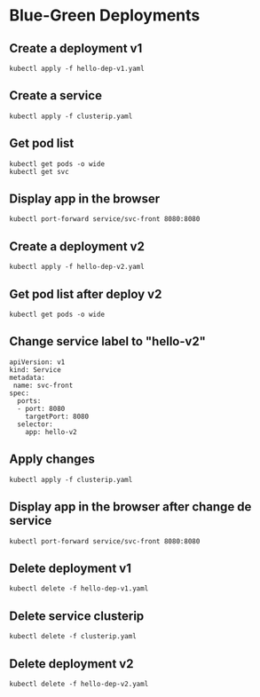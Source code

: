 # Blue-Green Deployments

## Create a deployment v1

```$bash
kubectl apply -f hello-dep-v1.yaml
```

## Create a service

```$bash
kubectl apply -f clusterip.yaml
```

## Get pod list

```$bash
kubectl get pods -o wide
kubectl get svc
```

## Display app in the browser

```$bash
kubectl port-forward service/svc-front 8080:8080
```

## Create a deployment v2

```$bash
kubectl apply -f hello-dep-v2.yaml
```

## Get pod list after deploy v2

```$bash
kubectl get pods -o wide
```

## Change service label to "hello-v2"

```$bash
apiVersion: v1
kind: Service
metadata:
 name: svc-front
spec:
  ports:
  - port: 8080
    targetPort: 8080
  selector:
    app: hello-v2
```

## Apply changes

```$bash
kubectl apply -f clusterip.yaml
```

## Display app in the browser after change de service

```$bash
kubectl port-forward service/svc-front 8080:8080
```

## Delete deployment v1

```$bash
kubectl delete -f hello-dep-v1.yaml
```

## Delete service clusterip

```$bash
kubectl delete -f clusterip.yaml
```

## Delete deployment v2

```$bash
kubectl delete -f hello-dep-v2.yaml
```
